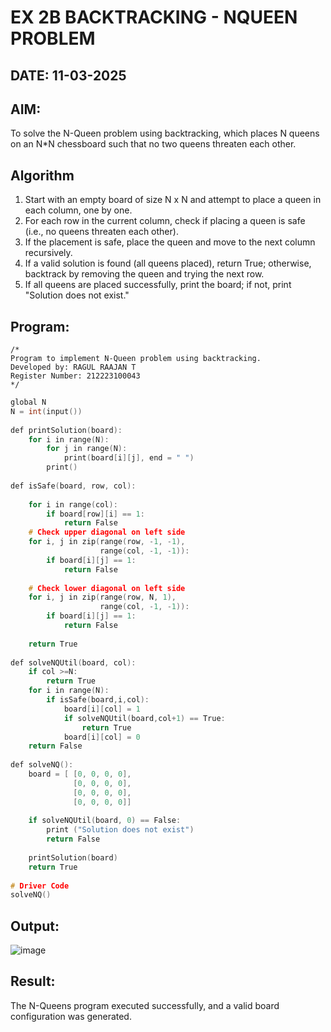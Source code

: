 # EX 2B BACKTRACKING - NQUEEN PROBLEM
## DATE: 11-03-2025
## AIM:
To solve the N-Queen problem using backtracking, which places N queens on an N*N chessboard such that no two queens threaten each other.


## Algorithm
1. Start with an empty board of size N x N and attempt to place a queen in each column, one by one.
2. For each row in the current column, check if placing a queen is safe (i.e., no queens threaten each other).
3. If the placement is safe, place the queen and move to the next column recursively.
4. If a valid solution is found (all queens placed), return True; otherwise, backtrack by removing the queen and trying the next row.
5. If all queens are placed successfully, print the board; if not, print "Solution does not exist."  

## Program:
```
/*
Program to implement N-Queen problem using backtracking.
Developed by: RAGUL RAAJAN T
Register Number: 212223100043
*/
```
```C
global N
N = int(input())
 
def printSolution(board):
    for i in range(N):
        for j in range(N):
            print(board[i][j], end = " ")
        print()
 
def isSafe(board, row, col):
 
    for i in range(col):
        if board[row][i] == 1:
            return False
    # Check upper diagonal on left side
    for i, j in zip(range(row, -1, -1),
                    range(col, -1, -1)):
        if board[i][j] == 1:
            return False
 
    # Check lower diagonal on left side
    for i, j in zip(range(row, N, 1),
                    range(col, -1, -1)):
        if board[i][j] == 1:
            return False
 
    return True
 
def solveNQUtil(board, col):
    if col >=N:
        return True
    for i in range(N):
        if isSafe(board,i,col):
            board[i][col] = 1
            if solveNQUtil(board,col+1) == True:
                return True
            board[i][col] = 0
    return False
      
def solveNQ():
    board = [ [0, 0, 0, 0],
              [0, 0, 0, 0],
              [0, 0, 0, 0],
              [0, 0, 0, 0]]
              
    if solveNQUtil(board, 0) == False:
        print ("Solution does not exist")
        return False
 
    printSolution(board)
    return True
 
# Driver Code
solveNQ()
```

## Output:
![image](https://github.com/user-attachments/assets/6173d0d2-f70f-40aa-8631-d367fcf4586a)




## Result:
The N-Queens program executed successfully, and a valid board configuration was generated.
